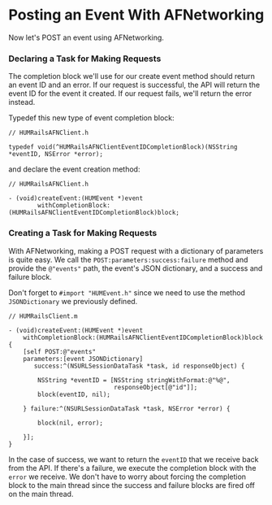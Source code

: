 # Posting an Event With AFNetworking

Now let's POST an event using AFNetworking.

### Declaring a Task for Making Requests

The completion block we'll use for our create event method should return an event ID and an error. If our request is successful, the API will return the event ID for the event it created. If our request fails, we'll return the error instead.

Typedef this new type of event completion block:

	// HUMRailsAFNClient.h

	typedef void(^HUMRailsAFNClientEventIDCompletionBlock)(NSString *eventID, NSError *error);

and declare the event creation method:

	// HUMRailsAFNClient.h

	- (void)createEvent:(HUMEvent *)event
        	withCompletionBlock:(HUMRailsAFNClientEventIDCompletionBlock)block;

### Creating a Task for Making Requests

With AFNetworking, making a POST request with a dictionary of parameters is quite easy. We call the `POST:parameters:success:failure` method and provide the `@"events"` path, the event's JSON dictionary, and a success and failure block. 

Don't forget to `#import "HUMEvent.h"` since we need to use the method `JSONDictionary` we previously defined.

	// HUMRailsClient.m
	
	- (void)createEvent:(HUMEvent *)event
	    withCompletionBlock:(HUMRailsAFNClientEventIDCompletionBlock)block
	{
	    [self POST:@"events"
	    parameters:[event JSONDictionary]
	       success:^(NSURLSessionDataTask *task, id responseObject) {
	           
	        NSString *eventID = [NSString stringWithFormat:@"%@",
	                             responseObject[@"id"]];
	        block(eventID, nil);
	           
	    } failure:^(NSURLSessionDataTask *task, NSError *error) {
	        
	        block(nil, error);
	        
	    }];
	}

In the case of success, we want to return the `eventID` that we receive back from the API. If there's a failure, we execute the completion block with the `error` we receive. We don't have to worry about forcing the completion block to the main thread since the success and failure blocks are fired off on the main thread.

